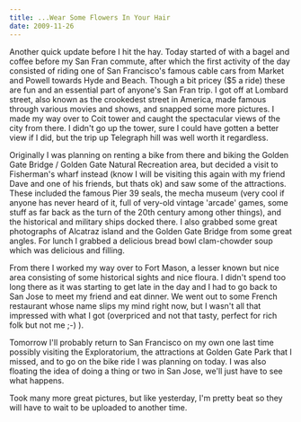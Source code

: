 ```yaml
---
title: ...Wear Some Flowers In Your Hair
date: 2009-11-26
---
```


Another quick update before I hit the hay. Today started of with a bagel and coffee before my San Fran commute, after which the first activity of the day consisted of riding one of San Francisco's famous cable cars from Market and Powell towards Hyde and Beach. Though a bit pricey ($5 a ride) these are fun and an essential part of anyone's San Fran trip. I got off at Lombard street, also known as the crookedest street in America, made famous through various movies and shows, and snapped some more pictures. I made my way over to Coit tower and caught the spectacular views of the city from there. I didn't go up the tower, sure I could have gotten a better view if I did, but the trip up Telegraph hill was well worth it regardless. 

Originally I was planning on renting a bike from there and biking the Golden Gate Bridge / Golden Gate Natural Recreation area, but decided a visit to Fisherman's wharf instead (know I will be visiting this again with my friend Dave and one of his friends, but thats ok) and saw some of the attractions. These included the famous Pier 39 seals, the mecha museum (very cool if anyone has never heard of it, full of very-old vintage 'arcade' games, some stuff as far back as the turn of the 20th century among other things), and the historical and military ships docked there. I also grabbed some great photographs of Alcatraz island and the Golden Gate Bridge from some great angles. For lunch I grabbed a delicious bread bowl clam-chowder soup which was delicious and filling.

From there I worked my way over to Fort Mason, a lesser known but nice area consisting of some historical sights and nice floura. I didn't spend too long there as it was starting to get late in the day and I had to go back to San Jose to meet my friend and eat dinner. We went out to some French restaurant whose name slips my mind right now, but I wasn't all that impressed with what I got (overpriced and not that tasty, perfect for rich folk but not me ;-) ). 

Tomorrow I'll probably return to San Francisco on my own one last time possibly visiting the Exploratorium, the attractions at Golden Gate Park that I missed, and to go on the bike ride I was planning on today. I was also floating the idea of doing a thing or two in San Jose, we'll just have to see what happens.

Took many more great pictures, but like yesterday, I'm pretty beat so they will have to wait to be uploaded to another time.

